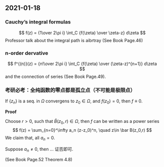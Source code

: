 
## 2021-01-18
### Cauchy’s integral formulas
$$
f(z) = {1\over 2\pi i} \int_C {f(\zeta) \over \zeta-z} d\zeta
$$
Professor talk about the integral path is aibrtray (See Book Page.46)

### n-order dervative
$$
f^{(n)}(z) = {n!\over 2\pi i} \int_C {f(\zeta) \over (\zeta-z)^{n+1}} d\zeta
$$
and the connection of series (See Book Page.49).

### 考研必考：全纯函数的零点都是孤立点（不可能是极限点）
If $\{z_n\}$ is a seq. in $\Omega$ convergens to $z_0 \in \Omega$, and $f(z_0)=0$, then $f \equiv 0$.

**Proof**

Choose $r>0$, such that $\bar B(z_0,r)\in \Omega$, then $f$ can be written as a power series 
$$
f(z) = \sum_{n=0}^\infty a_n (z-z_0)^n, \quad z\in \bar B(z_0,r)
$$
We claim that, all $a_n = 0$.

Suppose $a_n \neq 0$, then ... 证否即可.

(See Book Page.52 Theorem 4.8)
